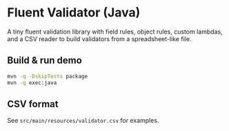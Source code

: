 
# Fluent Validator (Java)

A tiny fluent validation library with field rules, object rules, custom lambdas,
and a CSV reader to build validators from a spreadsheet-like file.

## Build & run demo

```bash
mvn -q -DskipTests package
mvn -q exec:java
```

## CSV format

See `src/main/resources/validator.csv` for examples.
